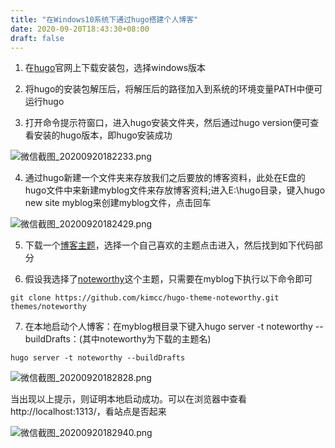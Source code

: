 ```yaml
---
title: "在Windows10系统下通过hugo搭建个人博客"
date: 2020-09-20T18:43:30+08:00
draft: false
---
```


1. 在[hugo](https://github.com/gohugoio/hugo/releases)官网上下载安装包，选择windows版本

2. 将hugo的安装包解压后，将解压后的路径加入到系统的环境变量PATH中便可运行hugo

3. 打开命令提示符窗口，进入hugo安装文件夹，然后通过hugo version便可查看安装的hugo版本，即hugo安装成功

![微信截图_20200920182233.png](https://ae05.alicdn.com/kf/H3a9de6c626624e9f830742b918c4f188i.png)

4. 通过hugo新建一个文件夹来存放我们之后要放的博客资料，此处在E盘的hugo文件中来新建myblog文件来存放博客资料;进入E:\hugo目录，键入hugo new site myblog来创建myblog文件，点击回车

![微信截图_20200920182429.png](https://ae01.alicdn.com/kf/Hb2711508adc34072bd34a49c4cec4991j.png)

5. 下载一个[博客主题](https://hugothemesfree.com/)，选择一个自己喜欢的主题点击进入，然后找到如下代码部分

6. 假设我选择了[noteworthy](https://github.com/kimcc/hugo-theme-noteworthy)这个主题，只需要在myblog下执行以下命令即可
```
git clone https://github.com/kimcc/hugo-theme-noteworthy.git themes/noteworthy
```

7. 在本地启动个人博客：在myblog根目录下键入hugo server -t noteworthy --buildDrafts：(其中noteworthy为下载的主题名)

```
hugo server -t noteworthy --buildDrafts
```

![微信截图_20200920182828.png](https://ae05.alicdn.com/kf/Hbbe67332b63f412782efdefd07653912y.png)

当出现以上提示，则证明本地启动成功。可以在浏览器中查看http://localhost:1313/，看站点是否起来

![微信截图_20200920182940.png](https://ae04.alicdn.com/kf/H54dcb54d0ed04d779c9a12541ce3e0abA.png)

